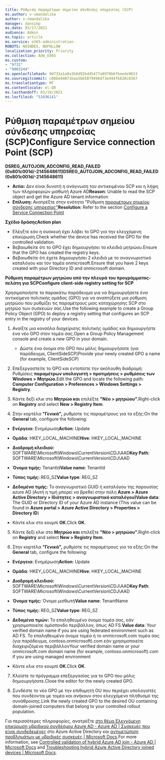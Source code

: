```yaml
---
title: Ρύθμιση παραμέτρων σημείου σύνδεσης υπηρεσίας (SCP)
ms.author: v-smandalika
author: v-smandalika
manager: dansimp
ms.date: 03/17/2021
audience: Admin
ms.topic: article
ms.service: o365-administration
ROBOTS: NOINDEX, NOFOLLOW
localization_priority: Priority
ms.collection: Adm_O365
ms.custom:
- "9732"
- "9003244"
ms.openlocfilehash: 9d733a1a0a3b8d92bdd5477a8978b6fbeede9653
ms.sourcegitcommit: c08bed4071baa3bb5879496df3ed44fb828c8367
ms.translationtype: MT
ms.contentlocale: el-GR
ms.lasthandoff: 03/19/2021
ms.locfileid: "51036141"
---
```

# <a name="configure-service-connection-point-scp"></a><span data-ttu-id="76f04-102">Ρύθμιση παραμέτρων σημείου σύνδεσης υπηρεσίας (SCP)</span><span class="sxs-lookup"><span data-stu-id="76f04-102">Configure Service connection Point (SCP)</span></span>

<span data-ttu-id="76f04-103">**DSREG_AUTOJOIN_ADCONFIG_READ_FAILED (0x801c001d/-2145648611)**</span><span class="sxs-lookup"><span data-stu-id="76f04-103">**DSREG_AUTOJOIN_ADCONFIG_READ_FAILED (0x801c001d/-2145648611)**</span></span>

- <span data-ttu-id="76f04-104">**Αιτία:** Δεν είναι δυνατή η ανάγνωση του αντικειμένου SCP και η λήψη των πληροφοριών μισθωτή Azure AD</span><span class="sxs-lookup"><span data-stu-id="76f04-104">**Reason**: Unable to read the SCP object and get the Azure AD tenant information</span></span>
- <span data-ttu-id="76f04-105">**Επίλυση:** Ανατρέξτε στην ενότητα "Ρύθμιση [παραμέτρων σημείου σύνδεσης υπηρεσίας"](https://docs.microsoft.com/azure/active-directory/devices/hybrid-azuread-join-federated-domains#configure-hybrid-azure-ad-join)</span><span class="sxs-lookup"><span data-stu-id="76f04-105">**Resolution**: Refer to the section [Configure a Service Connection Point](https://docs.microsoft.com/azure/active-directory/devices/hybrid-azuread-join-federated-domains#configure-hybrid-azure-ad-join)</span></span>


<span data-ttu-id="76f04-106">**Σχέδιο δράσης**</span><span class="sxs-lookup"><span data-stu-id="76f04-106">**Action plan**</span></span>

- <span data-ttu-id="76f04-107">Ελέγξτε εάν η συσκευή έχει λάβει το GPO για την ελεγχόμενη επικύρωση.</span><span class="sxs-lookup"><span data-stu-id="76f04-107">Check whether the device has received the GPO for the controlled validation.</span></span>
- <span data-ttu-id="76f04-108">Βεβαιωθείτε ότι το GPO έχει δημιουργήσει τα κλειδιά μητρώου.</span><span class="sxs-lookup"><span data-stu-id="76f04-108">Ensure that the GPO has created the registry keys.</span></span>
- <span data-ttu-id="76f04-109">Βεβαιωθείτε ότι έχετε δημιουργήσει 2 κλειδιά με το αναγνωριστικό καταλόγου και τον τομέα onmicrosoft.</span><span class="sxs-lookup"><span data-stu-id="76f04-109">Ensure that you have 2 keys created with your Directory ID and onmicrosoft domain.</span></span>

<span data-ttu-id="76f04-110">**Ρύθμιση παραμέτρων μητρώου από την πλευρά του προγράμματος-πελάτη για SCP**</span><span class="sxs-lookup"><span data-stu-id="76f04-110">**Configure client-side registry setting for SCP**</span></span>

<span data-ttu-id="76f04-111">Χρησιμοποιήστε το παρακάτω παράδειγμα για να δημιουργήσετε ένα αντικείμενο πολιτικής ομάδας (GPO) για να αναπτύξετε μια ρύθμιση μητρώου που ρυθμίζει τις παραμέτρους μιας καταχώρησης SCP στο μητρώο των συσκευών σας.</span><span class="sxs-lookup"><span data-stu-id="76f04-111">Use the following example to create a Group Policy Object (GPO) to deploy a registry setting that configures an SCP entry in the registry of your devices.</span></span>

1. <span data-ttu-id="76f04-112">Ανοίξτε μια κονσόλα διαχείρισης πολιτικής ομάδας και δημιουργήστε ένα νέο GPO στον τομέα σας.</span><span class="sxs-lookup"><span data-stu-id="76f04-112">Open a Group Policy Management console and create a new GPO in your domain.</span></span>
     - <span data-ttu-id="76f04-113">Δώστε ένα όνομα στο GPO που μόλις δημιουργήσατε (για παράδειγμα, ClientSideSCP)</span><span class="sxs-lookup"><span data-stu-id="76f04-113">Provide your newly created GPO a name (for example, ClientSideSCP)</span></span>

2. <span data-ttu-id="76f04-114">Επεξεργαστείτε το GPO και εντοπίστε την ακόλουθη διαδρομή: Ρυθμίσεις **παραμέτρων υπολογιστή > προτιμήσεις > ρυθμίσεις των Windows > Μητρώο.**</span><span class="sxs-lookup"><span data-stu-id="76f04-114">Edit the GPO and locate the following path: **Computer Configuration > Preferences > Windows Settings > Registry**.</span></span>

3. <span data-ttu-id="76f04-115">Κάντε δεξί κλικ στο **Μητρώο και** επιλέξτε **"Νέο > μητρώου".**</span><span class="sxs-lookup"><span data-stu-id="76f04-115">Right-click on **Registry** and select **New > Registry Item**.</span></span>

4. <span data-ttu-id="76f04-116">Στην καρτέλα **"Γενικά",** ρυθμίστε τις παραμέτρους για τα εξής:</span><span class="sxs-lookup"><span data-stu-id="76f04-116">On the **General** tab, configure the following:</span></span>
  
- <span data-ttu-id="76f04-117">**Ενέργεια:** Ενημέρωση</span><span class="sxs-lookup"><span data-stu-id="76f04-117">**Action**: Update</span></span>
    
- <span data-ttu-id="76f04-118">**Ομάδα**: HKEY_LOCAL_MACHINE</span><span class="sxs-lookup"><span data-stu-id="76f04-118">**Hive**: HKEY_LOCAL_MACHINE</span></span>
    
- <span data-ttu-id="76f04-119">**Διαδρομή κλειδιού:** SOFTWARE\Microsoft\Windows\CurrentVersion\CDJ\AAD</span><span class="sxs-lookup"><span data-stu-id="76f04-119">**Key Path**: SOFTWARE\Microsoft\Windows\CurrentVersion\CDJ\AAD</span></span>
    
- <span data-ttu-id="76f04-120">**Όνομα τιμής:** TenantId</span><span class="sxs-lookup"><span data-stu-id="76f04-120">**Value name**: TenantId</span></span>
    
- <span data-ttu-id="76f04-121">**Τύπος τιμής:** REG_SZ</span><span class="sxs-lookup"><span data-stu-id="76f04-121">**Value type**: REG_SZ</span></span>
    
- <span data-ttu-id="76f04-122">**Δεδομένα τιμής:** Το αναγνωριστικό GUID ή καταλόγου της παρουσίας azure AD (Αυτή η τιμή μπορεί να βρεθεί στην πύλη **Azure > Azure Active Directory > Ιδιότητες > αναγνωριστικό καταλόγου)**</span><span class="sxs-lookup"><span data-stu-id="76f04-122">**Value data**: The GUID or Directory ID of your Azure AD instance (This value can be found in **Azure portal > Azure Active Directory > Properties > Directory ID**)</span></span>
 
- <span data-ttu-id="76f04-123">Κάντε κλικ στο κουμπί **OK**.</span><span class="sxs-lookup"><span data-stu-id="76f04-123">Click **OK**.</span></span>
 
5. <span data-ttu-id="76f04-124">Κάντε δεξί κλικ στο **Μητρώο και** επιλέξτε **"Νέο > μητρώου".**</span><span class="sxs-lookup"><span data-stu-id="76f04-124">Right-click on **Registry** and select **New > Registry Item**.</span></span>

6. <span data-ttu-id="76f04-125">Στην καρτέλα **"Γενικά",** ρυθμίστε τις παραμέτρους για τα εξής:</span><span class="sxs-lookup"><span data-stu-id="76f04-125">On the **General** tab, configure the following:</span></span>
  
- <span data-ttu-id="76f04-126">**Ενέργεια:** Ενημέρωση</span><span class="sxs-lookup"><span data-stu-id="76f04-126">**Action**: Update</span></span>
    
- <span data-ttu-id="76f04-127">**Ομάδα**: HKEY_LOCAL_MACHINE</span><span class="sxs-lookup"><span data-stu-id="76f04-127">**Hive**: HKEY_LOCAL_MACHINE</span></span>
    
- <span data-ttu-id="76f04-128">**Διαδρομή κλειδιού:** SOFTWARE\Microsoft\Windows\CurrentVersion\CDJ\AAD</span><span class="sxs-lookup"><span data-stu-id="76f04-128">**Key Path**: SOFTWARE\Microsoft\Windows\CurrentVersion\CDJ\AAD</span></span>
    
- <span data-ttu-id="76f04-129">**Όνομα τιμής:** Όνομα μισθωτή</span><span class="sxs-lookup"><span data-stu-id="76f04-129">**Value name**: TenantName</span></span>
    
- <span data-ttu-id="76f04-130">**Τύπος τιμής:** REG_SZ</span><span class="sxs-lookup"><span data-stu-id="76f04-130">**Value type**: REG_SZ</span></span>
    
- <span data-ttu-id="76f04-131">**Δεδομένα τιμών:** Το επαληθευμένο όνομα τομέα σας, εάν χρησιμοποιείτε ομόσπονδο περιβάλλον, όπως AD FS.</span><span class="sxs-lookup"><span data-stu-id="76f04-131">**Value data**: Your verified domain name if you are using federated environment such as AD FS.</span></span> <span data-ttu-id="76f04-132">Το επαληθευμένο όνομα τομέα ή το onmicrosoft.com τομέα σας (για παράδειγμα, contoso.onmicrosoft).com εάν χρησιμοποιείτε διαχειριζόμενο περιβάλλον</span><span class="sxs-lookup"><span data-stu-id="76f04-132">Your verified domain name or your onmicrosoft.com domain name (for example, contoso.onmicrosoft).com if you are using managed environment</span></span>

- <span data-ttu-id="76f04-133">Κάντε κλικ στο κουμπί **OK**.</span><span class="sxs-lookup"><span data-stu-id="76f04-133">Click **OK**.</span></span>

7. <span data-ttu-id="76f04-134">Κλείστε το πρόγραμμα επεξεργασίας για το GPO που μόλις δημιουργήσατε.</span><span class="sxs-lookup"><span data-stu-id="76f04-134">Close the editor for the newly created GPO.</span></span>

8. <span data-ttu-id="76f04-135">Συνδέστε το νέο GPO με την επιθυμητή OU που περιέχει υπολογιστές που συνδέονται με τομέα και ανήκουν στον ελεγχόμενο πληθυσμό της συνάθροισης.</span><span class="sxs-lookup"><span data-stu-id="76f04-135">Link the newly created GPO to the desired OU containing domain-joined computers that belong to your controlled rollout population.</span></span>

<span data-ttu-id="76f04-136">Για περισσότερες πληροφορίες, ανατρέξτε [στο θέμα Ελεγχόμενη επικύρωση υβριδικού συνδέσμου Azure AD - Azure AD | Συσκευές που είναι συνδεδεμένες](https://docs.microsoft.com/azure/active-directory/devices/hybrid-azuread-join-control) στο Azure Active Directory και  [αντιμετώπιση προβλημάτων με υβριδικές συσκευές | Microsoft Docs](https://docs.microsoft.com/azure/active-directory/devices/troubleshoot-hybrid-join-windows-current).</span><span class="sxs-lookup"><span data-stu-id="76f04-136">For more information, see [Controlled validation of hybrid Azure AD join - Azure AD | Microsoft Docs](https://docs.microsoft.com/azure/active-directory/devices/hybrid-azuread-join-control) and  [Troubleshooting hybrid Azure Active Directory joined devices | Microsoft Docs](https://docs.microsoft.com/azure/active-directory/devices/troubleshoot-hybrid-join-windows-current).</span></span>









